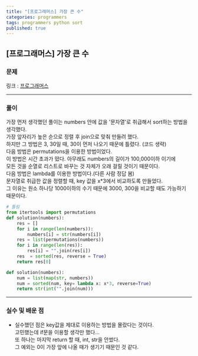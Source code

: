 ```yaml
---
title: "[프로그래머스] 가장 큰 수"
categories: programmers
tags: programmers python sort
published: true
---
```


## [프로그래머스] 가장 큰 수

### 문제

링크 : [프로그래머스](https://programmers.co.kr/learn/courses/30/lessons/42746)

---

### 풀이

가장 먼저 생각했던 풀이는 numbers 안에 값을 '문자열'로 취급해서 sort하는 방법을 생각했다.  
가장 앞자리가 높은 순으로 정렬 후 join으로 맞춰 만들려 했다.  
하지만 그 방법은 3, 30일 때, 30이 먼저 나오기 때문에 틀렸다. (코드 생략)
<br>
다음 방법은 permutations을 이용한 방법이었다.  
이 방법은 시간 초과가 떴다. 아무래도 numbers의 길이가 100,000이하 이기에  
모든 것을 순열로 리스트로 바꾸는 것 자체가 오래 걸릴 것이기 때문이다.
<br>
다음 방법은 lambda를 이용한 방법이다.(다른 사람 정답 봄)  
문자열로 취급한 값을 정렬할 때, key 값을 x\*3에서 비교하도록 만들었다.  
그 이유는 원소 하나당 1000이하의 수기 때문에 3000, 300을 비교할 때도 가능하기 때문이다.

```python
# 틀림
from itertools import permutations
def solution(numbers):
    res = []
    for i in range(len(numbers)):
        numbers[i] = str(numbers[i])
    res = list(permutations(numbers))
    for i in range(len(res)):
        res[i] = "".join(res[i])
    res  = sorted(res, reverse = True)
    return res[0]
```

```python
def solution(numbers):
    num = list(map(str, numbers))
    num = sorted(num, key= lambda x: x*3, reverse=True)
    return str(int("".join(num)))
```

---

### 실수 및 배운 점

- 실수했던 점은 key값을 제대로 이용하는 방법을 몰랐다는 것이다.  
  고민했는데 if문을 이용할 생각만 했다...  
  또 하나는 마지막 return 할 때, int, str을 안썼다.  
  그 예외는 0이 가장 앞에 나올 때가 생기기 때문인 것 같다.
